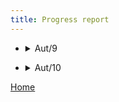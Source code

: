 ```yaml
---
title: Progress report
--- 
```

* <details>
  <summary>Aut/9</summary>
  
  * Stuff for week 9
</details>

* <details>
  <summary>Aut/10</summary>
  
  * Stuff for week 10
</details>


[Home](https://beep-boop-boop.github.io/ENG1-Team4/)
